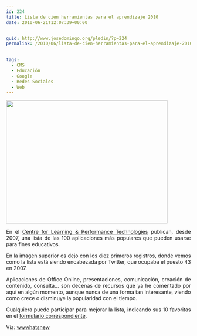 ```yaml
---
id: 224
title: Lista de cien herramientas para el aprendizaje 2010
date: 2010-06-21T12:07:39+00:00


guid: http://www.josedomingo.org/pledin/?p=224
permalink: /2010/06/lista-de-cien-herramientas-para-el-aprendizaje-2010/

  
tags:
  - CMS
  - Educación
  - Google
  - Redes Sociales
  - Web
---
```

[<img class="aligncenter" title="top100" src="http://wwwhatsnew.com/wp-content/uploads/2010/06/top-440x335.jpg" alt="" width="440" height="335" />](http://c4lpt.co.uk/recommended/top100-2010.html)

<p style="text-align: justify;">
  <p style="text-align: justify;">
    En el <a href="http://c4lpt.co.uk/recommended/top100-2010.html">Centre for Learning & Performance Technologies</a> publican, desde 2007, una lista de las 100 aplicaciones más populares que pueden usarse para fines educativos.
  </p>
  
  <p style="text-align: justify;">
    En la imagen superior os dejo con los diez primeros registros, donde vemos como la lista está siendo encabezada por Twitter, que ocupaba el puesto 43 en 2007.
  </p>
  
  <p style="text-align: justify;">
    Aplicaciones de Office Online, presentaciones, comunicación, creación de contenido, consulta… son decenas de recursos que ya he comentado por aquí en algún momento, aunque nunca de una forma tan interesante, viendo como crece o disminuye la popularidad con el tiempo.
  </p>
  
  <p style="text-align: justify;">
    Cualquiera puede participar para mejorar la lista, indicando sus 10 favoritas en el <a href="http://c4lpt.co.uk/recommended/2010.html">formulario correspondiente</a>.
  </p>
  
  <p>
    ﻿Vía: <a href="http://wwwhatsnew.com/2010/06/15/lista-dinamica-del-top-100-de-aplicaciones-para-la-ensenanza/">wwwhatsnew</a>
  </p>
  
  <p>
    <a href="{{ site.url }}{{ site.baseurl }}/assets/wp-content/uploads/2010/06/top-440x335.jpg"><br /> </a>
  </p>
  
  <!-- AddThis Advanced Settings generic via filter on the_content -->
  
  <!-- AddThis Share Buttons generic via filter on the_content -->
